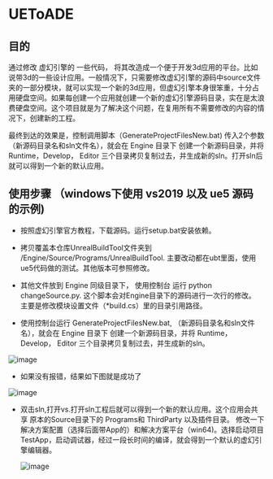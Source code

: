 # UEToADE

## 目的
通过修改 虚幻引擎的 一些代码， 将其改造成一个便于开发3d应用的平台。比如说带3d的一些设计应用。一般情况下，只需要修改虚幻引擎的源码中source文件夹的一部分模块，就可以实现一个新的3d应用，但虚幻引擎本身很笨重，十分占用硬盘空间。如果每创建一个应用就创建一个新的虚幻引擎源码目录，实在是太浪费硬盘空间。这个项目就是为了解决这个问题，在复用所有不需要修改的内容的情况下，创建新的工程。

最终到达的效果是，控制调用脚本（GenerateProjectFilesNew.bat) 传入2个参数（新源码目录名和sln文件名），就会在 Engine 目录下 创建一个新源码目录，并将 Runtime，Develop， Editor 三个目录拷贝复制过去，并生成新的sln。打开sln后就可以得到一个新的默认应用。

## 使用步骤 （windows下使用 vs2019 以及 ue5 源码 的示例)
* 按照虚幻引擎官方教程，下载源码。运行setup.bat安装依赖。

* 拷贝覆盖本仓库UnrealBuildTool文件夹到 /Engine/Source/Programs/UnrealBuildTool.
  主要改动都在ubt里面，使用ue5代码做的测试。其他版本可参照修改。

* 其他文件放到 Engine 同级目录下， 使用控制台 运行 python changeSource.py.
  这个脚本会对Engine目录下的源码进行一次行的修改。 主要是修改模块设置文件（*build.cs）里的目录引用路径。
  
* 使用控制台运行 GenerateProjectFilesNew.bat, （新源码目录名和sln文件名），就会在 Engine 目录下 创建一个新源码目录，并将 Runtime，Develop， Editor 三个目录拷贝复制过去，并生成新的sln。

![image](https://user-images.githubusercontent.com/5336757/153746555-c5210cb5-1097-4e47-b146-978a2828cbb3.png)
  
* 如果没有报错，结果如下图就是成功了

![image](https://user-images.githubusercontent.com/5336757/153746634-9c9fac70-b5fc-4ab9-8d9c-8c9f3f360c53.png)

* 双击sln,打开vs.打开sln工程后就可以得到一个新的默认应用。这个应用会共享 原本的Source目录下的 Programs和 ThirdParty 以及插件目录。 
  修改一下解决方案配置（选择后面带App的）和解决方案平台（win64)。选择启动项目TestApp，启动调试器，经过一段长时间的编译，就会得到一个默认的虚幻引擎编辑器。
  
  ![image](https://user-images.githubusercontent.com/5336757/153746762-63429b28-d2f7-45cf-925a-ed7a4e075362.png)
